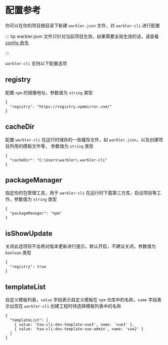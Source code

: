 # 配置参考

你可以在你的项目根目录下新建 `warbler.json` 文件，对 `warbler-cli` 进行配置

::: tip
warbler.json 文件只针对当前项目生效，如果需要全局生效的话，请查看 [config 命令](/guide/command/config)

:::

`warbler-cli` 支持以下配置选项

## registry

配置 `npm` 的镜像地址，参数值为 `string` 类型

```shell
{
  "registry": "https://registry.npmmirror.com/"
}
```

## cacheDir

配置 `warbler-cli` 在运行时储存的一些缓存文件，如 `warbler.json`，以及创建项目所用的模板文件等，
参数值为 `string` 类型

```shell
{
  "cacheDir": "C:\Users\warbler\.warbler-cli"
}
```

## packageManager

指定你的包管理工具，用于 `warbler-cli` 在运行时下载第三方库，启动项目等工作，参数值为 `string` 类型

```shell
{
  "packageManager": "npm"
}
```

## isShowUpdate

关闭此选项将不会再对版本更新进行提示，默认开启，不建议关闭，参数值为 `boolean` 类型

```shell
{
  "registry": true
}
```

## templateList

自定义模板列表，`value` 字段表示自定义模板在 `npm` 仓库中的名称，`name` 字段表示出现在 `warbler-cli` 创建工程时待选择模板列表中的名称

```shell
{
  "templateList": [
    { value: 'hzw-cli-dev-template-vue3', name: 'vue3' },
    { value: 'hzw-cli-dev-template-vue-admin', name: 'vue2' }
  ]
}
```
